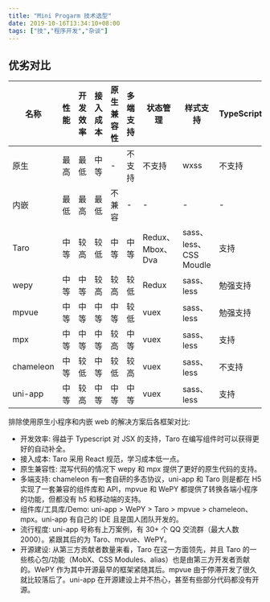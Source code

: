 ```yaml
---
title: "Mini Progarm 技术选型"
date: 2019-10-16T13:34:10+08:00
tags: ["技","程序开发","杂谈"]
---
```


## 优劣对比

| 名称      | 性能 | 开发效率 | 接入成本 | 原生兼容性 | 多端支持 | 状态管理         | 样式支持               | TypeScript | 校验程度 | 成熟程度 | 更新频率 | Issues(open/closed) | Star  |
| --------- | ---- | -------- | -------- | ---------- | -------- | ---------------- | ---------------------- | ---------- | -------- | -------- | -------- | ------------------- | ----- |
| 原生      | 最高 | 最低     | 中等     | -          | 不支持   | 不支持           | wxss                   | 不支持     | 最低     | 成熟     | 高       | -                   | -     |
| 内嵌      | 最低 | 最高     | 最低     | 不兼容     | -        | -                | -                      | -          | -        | -        | -        | -                   | -     |
| Taro      | 中等 | 较高     | 较低     | 中等       | 中等     | Redux、Mbox、Dva | sass、less、CSS Moudle | 支持       | 中等     | 较高     | 高       | 594 / 3274          | 22.2k |
| wepy      | 中等 | 中等     | 较高     | 较高       | 较低     | Redux            | sass、less             | 勉强支持   | 较低     | 较高     | 高       | 267 / 1638          | 19.1k |
| mpvue     | 中等 | 中等     | 中等     | 中等       | 较低     | vuex             | sass、less             | 勉强支持   | 较低     | 较高     | 高       | 374 / 1237          | 19k   |
| mpx       | 中等 | 中等     | 中等     | 较高       | 中等     | vuex             | sass、less             | 支持       | 中等     | 较低     | 高       | 11 / 148            | 1.8k  |
| chameleon | 中等 | 较低     | 中等     | 较低       | 较高     | vuex             | sass、less             | 不支持     | 中等     | 较低     | 高       | 47 / 191            | 6.7k  |
| uni-app   | 中等 | 较高     | 中等     | 中等       | 中等     | vuex             | sass、less             | 支持       | 中等     | 中等     | 高       | 193 / 609           | 13.7k |

排除使用原生小程序和内嵌 web 的解决方案后各框架对比:

- 开发效率: 得益于 Typescript 对 JSX 的支持，Taro 在编写组件时可以获得更好的自动补全。
- 接入成本: Taro 采用 React 规范，学习成本低一点。
- 原生兼容性: 混写代码的情况下 wepy 和 mpx 提供了更好的原生代码的支持。
- 多端支持: chameleon 有一套自研的多态协议，uni-app 和 Taro 则是都在 H5 实现了一套兼容的组件库和 API，mpvue 和 WePY 都提供了转换各端小程序的功能，但都没有 h5 和移动端的支持。
- 组件库/工具库/Demo: uni-app > WePY > Taro > mpvue > chameleon、mpx。uni-app 有自己的 IDE 且是国人团队开发的。
- 流行程度: uni-app 号称有上万案例，有 30+ 个 QQ 交流群（最大人数 2000）。紧跟其后的为 Taro、mpvue、WePY。
- 开源建设: 从第三方贡献者数量来看，Taro 在这一方面领先，并且 Taro 的一些核心包/功能（MobX、CSS Modules、alias）也是由第三方开发者贡献的。WePY 作为其中开源最早的框架紧随其后。mpvue 由于停滞开发了很久就比较落后了。uni-app 在开源建设上并不热心，甚至有些部分代码都没有开源。
